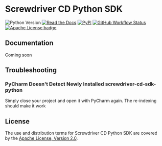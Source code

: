 Screwdriver CD Python SDK
=========================

![Python Version][Python Version Badge]
[![Read the Docs][Read the Docs badge]][Read the Docs URL]
[![PyPI][PyPI project badge]][PyPI project url]
[![GitHub Workflow Status][GitHub Workflow Status badge]][GitHub Workflow Status URL]
[![Apache License badge]][Apache License URL]

Documentation
-------------

Coming soon

Troubleshooting
---------------

### PyCharm Doesn't Detect Newly Installed screwdriver-cd-sdk-python

Simply close your project and open it with PyCharm again. The re-indexing should make it work

License
-------

The use and distribution terms for Screwdriver CD Python SDK are covered by the [Apache License, Version 2.0].

[Apache License badge]: https://img.shields.io/badge/Apache%202.0-F25910.svg?style=for-the-badge&logo=Apache&logoColor=white
[Apache License URL]: https://www.apache.org/licenses/LICENSE-2.0
[Apache License, Version 2.0]: http://www.apache.org/licenses/LICENSE-2.0.html

[GitHub Workflow Status badge]: https://img.shields.io/github/actions/workflow/status/paion-data/screwdriver-cd-sdk-python/ci-cd.yml?logo=github&style=for-the-badge
[GitHub Workflow Status URL]: https://github.com/paion-data/screwdriver-cd-sdk-python/actions/workflows/ci-cd.yml

[Python Version Badge]: https://img.shields.io/badge/Python-3.10-brightgreen?style=for-the-badge&logo=python&logoColor=white
[Read the Docs badge]: https://img.shields.io/readthedocs/screwdriver-cd-sdk-python?style=for-the-badge&logo=readthedocs&logoColor=white&label=Read%20the%20Docs&labelColor=8CA1AF
[Read the Docs URL]: https://screwdriver-cd-sdk-python.readthedocs.io/en/latest/

[PyPI project badge]: https://img.shields.io/pypi/v/screwdriver-cd-sdk-python?logo=pypi&logoColor=white&style=for-the-badge
[PyPI project url]: https://pypi.org/project/screwdriver-cd-sdk-python/

